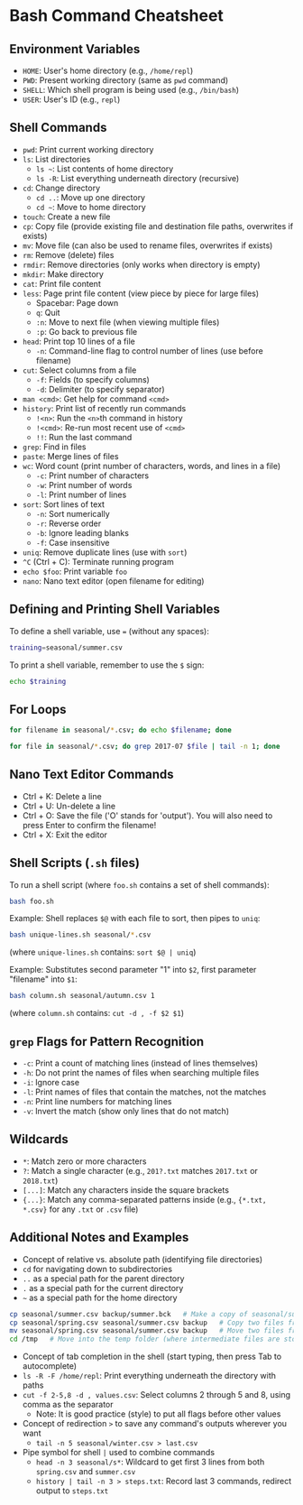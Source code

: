 # Bash Command Cheatsheet

## Environment Variables

- `HOME`: User's home directory (e.g., `/home/repl`)
- `PWD`: Present working directory (same as `pwd` command)
- `SHELL`: Which shell program is being used (e.g., `/bin/bash`)
- `USER`: User's ID (e.g., `repl`)

## Shell Commands

- `pwd`: Print current working directory
- `ls`: List directories
  - `ls ~`: List contents of home directory
  - `ls -R`: List everything underneath directory (recursive)
- `cd`: Change directory
  - `cd ..`: Move up one directory
  - `cd ~`: Move to home directory
- `touch`: Create a new file
- `cp`: Copy file (provide existing file and destination file paths, overwrites if exists)
- `mv`: Move file (can also be used to rename files, overwrites if exists)
- `rm`: Remove (delete) files
- `rmdir`: Remove directories (only works when directory is empty)
- `mkdir`: Make directory
- `cat`: Print file content
- `less`: Page print file content (view piece by piece for large files)
  - Spacebar: Page down
  - `q`: Quit
  - `:n`: Move to next file (when viewing multiple files)
  - `:p`: Go back to previous file
- `head`: Print top 10 lines of a file
  - `-n`: Command-line flag to control number of lines (use before filename)
- `cut`: Select columns from a file
  - `-f`: Fields (to specify columns)
  - `-d`: Delimiter (to specify separator)
- `man <cmd>`: Get help for command `<cmd>`
- `history`: Print list of recently run commands
  - `!<n>`: Run the `<n>`th command in history
  - `!<cmd>`: Re-run most recent use of `<cmd>`
  - `!!`: Run the last command
- `grep`: Find in files
- `paste`: Merge lines of files
- `wc`: Word count (print number of characters, words, and lines in a file)
  - `-c`: Print number of characters
  - `-w`: Print number of words
  - `-l`: Print number of lines
- `sort`: Sort lines of text
  - `-n`: Sort numerically
  - `-r`: Reverse order
  - `-b`: Ignore leading blanks
  - `-f`: Case insensitive
- `uniq`: Remove duplicate lines (use with `sort`)
- `^C` (Ctrl + C): Terminate running program
- `echo $foo`: Print variable `foo`
- `nano`: Nano text editor (open filename for editing)

## Defining and Printing Shell Variables

To define a shell variable, use `=` (without any spaces):
```bash
training=seasonal/summer.csv
```

To print a shell variable, remember to use the `$` sign:
```bash
echo $training
```

## For Loops

```bash
for filename in seasonal/*.csv; do echo $filename; done
```

```bash
for file in seasonal/*.csv; do grep 2017-07 $file | tail -n 1; done
```

## Nano Text Editor Commands

- Ctrl + K: Delete a line
- Ctrl + U: Un-delete a line
- Ctrl + O: Save the file ('O' stands for 'output'). You will also need to press Enter to confirm the filename!
- Ctrl + X: Exit the editor

## Shell Scripts (`.sh` files)

To run a shell script (where `foo.sh` contains a set of shell commands):
```bash
bash foo.sh
```

Example: Shell replaces `$@` with each file to sort, then pipes to `uniq`:
```bash
bash unique-lines.sh seasonal/*.csv
```
(where `unique-lines.sh` contains: `sort $@ | uniq`)

Example: Substitutes second parameter "1" into `$2`, first parameter "filename" into `$1`:
```bash
bash column.sh seasonal/autumn.csv 1
```
(where `column.sh` contains: `cut -d , -f $2 $1`)

## `grep` Flags for Pattern Recognition

- `-c`: Print a count of matching lines (instead of lines themselves)
- `-h`: Do not print the names of files when searching multiple files
- `-i`: Ignore case
- `-l`: Print names of files that contain the matches, not the matches
- `-n`: Print line numbers for matching lines
- `-v`: Invert the match (show only lines that do not match)

## Wildcards

- `*`: Match zero or more characters
- `?`: Match a single character (e.g., `201?.txt` matches `2017.txt` or `2018.txt`)
- `[...]`: Match any characters inside the square brackets
- `{...}`: Match any comma-separated patterns inside (e.g., `{*.txt, *.csv}` for any `.txt` or `.csv` file)

## Additional Notes and Examples

- Concept of relative vs. absolute path (identifying file directories)
- `cd` for navigating down to subdirectories
- `..` as a special path for the parent directory
- `.` as a special path for the current directory
- `~` as a special path for the home directory

```bash
cp seasonal/summer.csv backup/summer.bck   # Make a copy of seasonal/summer.csv in the backup directory, name the file copy summer.bck
cp seasonal/spring.csv seasonal/summer.csv backup   # Copy two files from the seasonal directory into the backup directory
mv seasonal/spring.csv seasonal/summer.csv backup   # Move two files from the seasonal directory to the backup directory
cd /tmp   # Move into the temp folder (where intermediate files are stored)
```

- Concept of tab completion in the shell (start typing, then press Tab to autocomplete)
- `ls -R -F /home/repl`: Print everything underneath the directory with paths
- `cut -f 2-5,8 -d , values.csv`: Select columns 2 through 5 and 8, using comma as the separator
  - Note: It is good practice (style) to put all flags before other values
- Concept of redirection `>` to save any command's outputs wherever you want
  - `tail -n 5 seasonal/winter.csv > last.csv`
- Pipe symbol for shell `|` used to combine commands
  - `head -n 3 seasonal/s*`: Wildcard to get first 3 lines from both `spring.csv` and `summer.csv`
  - `history | tail -n 3 > steps.txt`: Record last 3 commands, redirect output to `steps.txt`

